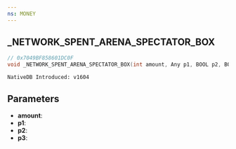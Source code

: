 ```yaml
---
ns: MONEY
---
```

## _NETWORK_SPENT_ARENA_SPECTATOR_BOX

```c
// 0x7049BF858601DC0F
void _NETWORK_SPENT_ARENA_SPECTATOR_BOX(int amount, Any p1, BOOL p2, BOOL p3);
```

```
NativeDB Introduced: v1604
```

## Parameters
* **amount**:
* **p1**:
* **p2**:
* **p3**:
